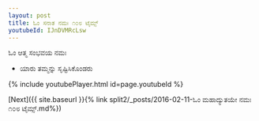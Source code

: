 ```yaml
---
layout: post
title: ಓಂ ಸನಾತ ನಮಃ ೧೦೮ ಟೈಮ್ಸ್
youtubeId: IJnDVMRcLsw
---
```

 
 
 ಓಂ ಆತ್ಮ ಸಂಭವಯ ನಮಃ  
 
 -  ಯಾರು ತಮ್ಮನ್ನು ಸೃಷ್ಟಿಸಿಕೊಂಡರು 
 
  
 
  
 
 
 
 
 
 


{% include youtubePlayer.html id=page.youtubeId %}
 
[Next]({{ site.baseurl }}{% link  split2/_posts/2016-02-11-ಓಂ ಮಹಾದ್ಯುತಯೇ ನಮಃ ೧೦೮ ಟೈಮ್ಸ್.md%})
 
